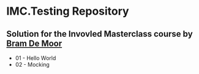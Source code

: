 # IMC.Testing Repository
## Solution for the Invovled Masterclass course by [Bram De Moor](https://github.com/bramdemoor)

* 01 - Hello World
* 02 - Mocking
